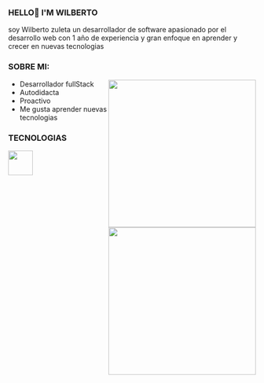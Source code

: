 ### HELLO👋 I'M WILBERTO
<p>soy Wilberto zuleta un desarrollador de software apasionado por el desarrollo web con 1 año de experiencia y gran enfoque en aprender y crecer en nuevas tecnologias</p>

### SOBRE MI:
 <img align="right" width="300" src="https://github.com/zuleta-laguna/zuleta-laguna/assets/131419195/51173a96-16eb-4926-8446-6d25e833124c"> 
 <ul>
  <li>Desarrollador fullStack</li>
  <li>Autodidacta</li>                                                           
  <li>Proactivo</li>                                      
  <li>Me gusta aprender nuevas tecnologias</li>
</ul>

### TECNOLOGIAS
<div>
 <p ><img width="50" src="https://github.com/zuleta-laguna/zuleta-laguna/assets/131419195/bd0e1f88-1075-490e-80a2-ff505581968b"></p> 
</div>

 

 <img align="right"  width="300" src="https://github.com/zuleta-laguna/zuleta-laguna/assets/131419195/afd88da0-9b15-4936-863f-1df96bd9764d">


